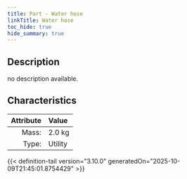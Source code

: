 ```yaml
---
title: Part - Water hose
linkTitle: Water hose
toc_hide: true
hide_summary: true
---
```

<!-- This is generated by the MarsSim HelpGenertor, do not edit. -->

## Description
no description available.

## Characteristics

| Attribute      | Value |
|--------:|:------|
|Mass:|2.0 kg|
|Type:|Utility|





{{< definition-tail version="3.10.0" generatedOn="2025-10-09T21:45:01.8754429" >}}



